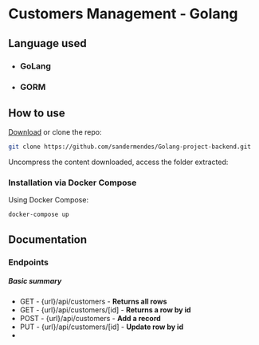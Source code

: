 # Customers Management - Golang

## Language used

* ### GoLang
* ### GORM

## How to use

[Download](https://github.com/sandermendes/Golang-project-backend/archive/refs/heads/master.zip) or clone the repo:

```sh
git clone https://github.com/sandermendes/Golang-project-backend.git
```

Uncompress the content downloaded, access the folder extracted:

### Installation via Docker Compose

Using Docker Compose:

```sh
docker-compose up
```

## Documentation

### Endpoints
##### Basic summary

* GET - {url}/api/customers - **Returns all rows**
* GET - {url}/api/customers/[id] - **Returns a row by id**
* POST - {url}/api/customers - **Add a record**
* PUT - {url}/api/customers/[id] - **Update row by id**
* 
